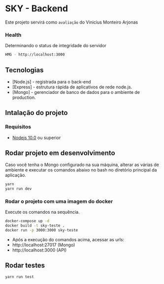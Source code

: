 # SKY - Backend

Este projeto servirá como `avaliação` do Vinicius Monteiro Arjonas

### Health

Determinando o status de integridade do servidor

```bash
HMG - http://localhost:3000
```

## Tecnologias

- [Node.js] - registrada para o back-end
- [Express] - estrutura rápida de aplicativos de rede node.js.
- [Mongo] - gerenciador de banco de dados para o ambiente de production.

## Intalação do projeto

### Requisitos

- [Nodejs 10.0](https://nodejs.org/en/download/) ou superior

## Rodar projeto em desenvolvimento

Caso você tenha o Mongo configurado na sua máquina, alterar as várias de ambiente e executar os comandos abaixo no bash no diretório principal da aplicação.
```bash
yarn
yarn run dev
```

### Rodar o projeto com uma imagem do docker

Execute os comandos na sequência.

```bash
docker-compose up -d
docker build -t sky-teste .
docker run -p 3000:3000 sky-teste
```
- Após a execução do comandos acima, acessar as urls:
- http://localhost:27017 (Mongo)
- http://localhost:3000 (API)


## Rodar testes
```bash
yarn run test
```

